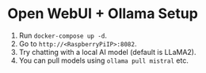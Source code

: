 # Open WebUI + Ollama Setup

1. Run `docker-compose up -d`.
2. Go to `http://<RaspberryPiIP>:8082`.
3. Try chatting with a local AI model (default is LLaMA2).
4. You can pull models using `ollama pull mistral` etc.
